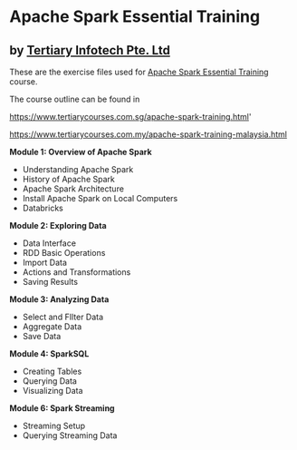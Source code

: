 # Apache Spark Essential Training
## by [Tertiary Infotech Pte. Ltd](https://www.tertiarycourses.com.sg/)

These are the exercise files used for [Apache Spark Essential Training](https://www.tertiarycourses.com.sg/apache-spark-training.html) course. 

The course outline can be found in 

https://www.tertiarycourses.com.sg/apache-spark-training.html'

https://www.tertiarycourses.com.my/apache-spark-training-malaysia.html

<p><strong>Module 1: Overview of Apache Spark</strong></p>
<ul>
<li>Understanding Apache Spark</li>
<li>History of Apache Spark</li>
<li>Apache Spark Architecture</li>
<li>Install Apache Spark on Local Computers</li>
<li>Databricks</li>
</ul>
<p><strong>Module 2: Exploring Data</strong></p>
<ul>
<li>Data Interface</li>
<li>RDD Basic Operations</li>
<li>Import Data</li>
<li>Actions and Transformations</li>
<li>Saving Results</li>
</ul>
<p><strong>Module 3: Analyzing Data</strong></p>
<ul>
<li>Select and FIlter Data</li>
<li>Aggregate Data</li>
<li>Save Data</li>
</ul>
<p><strong>Module 4: SparkSQL</strong></p>
<ul>
<li>Creating Tables</li>
<li>Querying Data&nbsp;</li>
<li>Visualizing Data</li>
</ul>
<p><strong>Module 6: Spark Streaming</strong></p>
<ul>
<li>Streaming Setup</li>
<li>Querying Streaming Data</li>
</ul>
